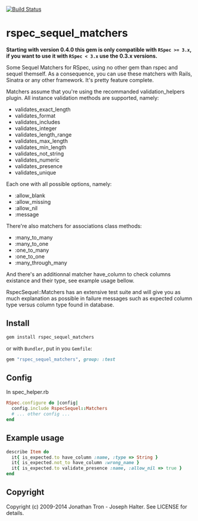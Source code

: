 [![Build Status](https://travis-ci.org/openhood/rspec_sequel_matchers.svg?branch=master)](https://travis-ci.org/openhood/rspec_sequel_matchers)

# rspec_sequel_matchers

**Starting with version 0.4.0 this gem is only compatible with `RSpec >= 3.x`, if
you want to use it with `RSpec < 3.x` use the 0.3.x versions.**

Some Sequel Matchers for RSpec, using no other gem than rspec and sequel themself. As a consequence, you can use these matchers with Rails, Sinatra or any other framework. It's pretty feature complete.

Matchers assume that you're using the recommanded validation_helpers plugin. All instance validation methods are supported, namely:
* validates_exact_length
* validates_format
* validates_includes
* validates_integer
* validates_length_range
* validates_max_length
* validates_min_length
* validates_not_string
* validates_numeric
* validates_presence
* validates_unique

Each one with all possible options, namely:
* :allow_blank
* :allow_missing
* :allow_nil
* :message

There're also matchers for associations class methods:
* :many_to_many
* :many_to_one
* :one_to_many
* :one_to_one
* :many_through_many

And there's an additionnal matcher have_column to check columns existance and their type, see example usage bellow.

RspecSequel::Matchers has an extensive test suite and will give you as much explanation as possible in failure messages such as expected column type versus column type found in database.

## Install

```sh
gem install rspec_sequel_matchers
```

or with `Bundler`, put in you `Gemfile`:

```ruby
gem "rspec_sequel_matchers", group: :test
```

## Config

In spec_helper.rb

```ruby
RSpec.configure do |config|
  config.include RspecSequel::Matchers
  # ... other config ...
end
```

## Example usage

```ruby
describe Item do
  it{ is_expected.to have_column :name, :type => String }
  it{ is_expected.not_to have_column :wrong_name }
  it{ is_expected.to validate_presence :name, :allow_nil => true }
end
```

## Copyright

Copyright (c) 2009-2014 Jonathan Tron - Joseph Halter. See LICENSE for details.
